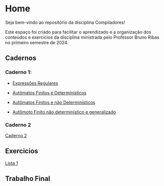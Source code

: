 # Home

Seja bem-vindo ao repositório da disciplina Compiladores!

Este espaço foi criado para facilitar o aprendizado e a organização dos conteúdos e exercícios da disciplina ministrada pelo Professor Bruno Ribas no primeiro semestre de 2024.

## Cadernos

### Caderno 1:

- [Expressões Regulares](./docs/Caderno/Caderno1/expressoesRegulares.md)

- [Autômatos Finitos e Determínisticos](./docs/Caderno/Caderno1/afd.md)

- [Autômatos Finitos e não Determinísticos](./docs/Caderno/Caderno1/afnd.md)

- [ Autômoto Finito não determinístico e generalizado](./docs/Caderno/Caderno1/afng.md)


### Caderno 2

[Caderno 2]()

## Exercicios

[Lista 1]()

## Trabalho Final